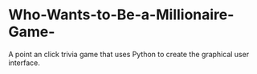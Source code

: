 # Who-Wants-to-Be-a-Millionaire-Game-
A point an click trivia game that uses Python to create the graphical user interface.
